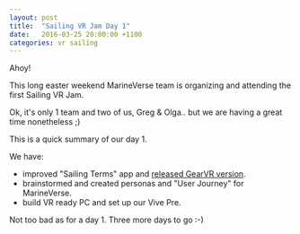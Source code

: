 ```yaml
---
layout: post
title:  "Sailing VR Jam Day 1"
date:   2016-03-25 20:00:00 +1100
categories: vr sailing
---
```


Ahoy!

This long easter weekend MarineVerse team is organizing and attending the first Sailing VR Jam.

Ok, it's only 1 team and two of us, Greg & Olga.. but we are having a great time nonetheless ;)

This is a quick summary of our day 1.

<!--more-->

We have:

  - improved "Sailing Terms" app and [released GearVR version](http://sideloadvr.com/detail.php?id=10002).
  - brainstormed and created personas and  "User Journey" for MarineVerse.
  - build VR ready PC and set up our Vive Pre.


Not too bad as for a day 1. Three more days to go :-)
